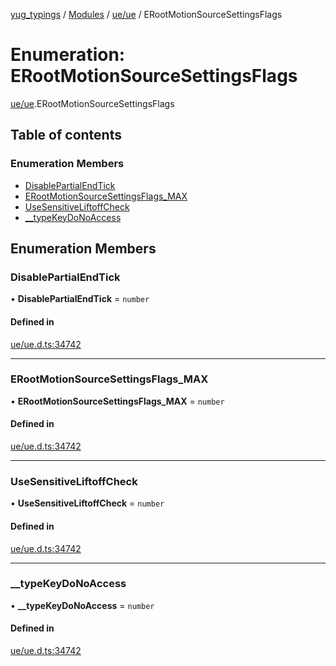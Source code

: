 [yug_typings](../README.md) / [Modules](../modules.md) / [ue/ue](../modules/ue_ue.md) / ERootMotionSourceSettingsFlags

# Enumeration: ERootMotionSourceSettingsFlags

[ue/ue](../modules/ue_ue.md).ERootMotionSourceSettingsFlags

## Table of contents

### Enumeration Members

- [DisablePartialEndTick](ue_ue.ERootMotionSourceSettingsFlags.md#disablepartialendtick)
- [ERootMotionSourceSettingsFlags\_MAX](ue_ue.ERootMotionSourceSettingsFlags.md#erootmotionsourcesettingsflags_max)
- [UseSensitiveLiftoffCheck](ue_ue.ERootMotionSourceSettingsFlags.md#usesensitiveliftoffcheck)
- [\_\_typeKeyDoNoAccess](ue_ue.ERootMotionSourceSettingsFlags.md#__typekeydonoaccess)

## Enumeration Members

### DisablePartialEndTick

• **DisablePartialEndTick** = `number`

#### Defined in

[ue/ue.d.ts:34742](https://github.com/YugMetaverse/yug_typings/blob/b7d9b19/ue/ue.d.ts#L34742)

___

### ERootMotionSourceSettingsFlags\_MAX

• **ERootMotionSourceSettingsFlags\_MAX** = `number`

#### Defined in

[ue/ue.d.ts:34742](https://github.com/YugMetaverse/yug_typings/blob/b7d9b19/ue/ue.d.ts#L34742)

___

### UseSensitiveLiftoffCheck

• **UseSensitiveLiftoffCheck** = `number`

#### Defined in

[ue/ue.d.ts:34742](https://github.com/YugMetaverse/yug_typings/blob/b7d9b19/ue/ue.d.ts#L34742)

___

### \_\_typeKeyDoNoAccess

• **\_\_typeKeyDoNoAccess** = `number`

#### Defined in

[ue/ue.d.ts:34742](https://github.com/YugMetaverse/yug_typings/blob/b7d9b19/ue/ue.d.ts#L34742)
